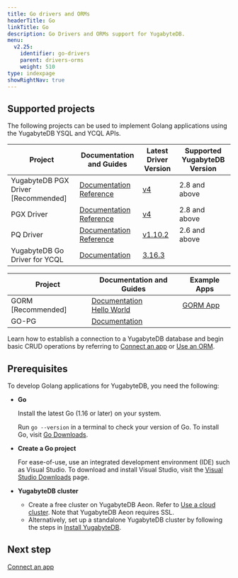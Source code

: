 ```yaml
---
title: Go drivers and ORMs
headerTitle: Go
linkTitle: Go
description: Go Drivers and ORMs support for YugabyteDB.
menu:
  v2.25:
    identifier: go-drivers
    parent: drivers-orms
    weight: 510
type: indexpage
showRightNav: true
---
```


## Supported projects

The following projects can be used to implement Golang applications using the YugabyteDB YSQL and YCQL APIs.

| Project | Documentation and Guides | Latest Driver Version | Supported YugabyteDB Version |
| ------- | ------------------------ | ------------------------ | ---------------------|
| YugabyteDB PGX Driver [Recommended] | [Documentation](yb-pgx/)<br /> [Reference](yb-pgx-reference/) | [v4](https://pkg.go.dev/github.com/yugabyte/pgx/) | 2.8 and above |
| PGX Driver | [Documentation](pgx/)<br />[Reference](pgx-reference/) | [v4](https://pkg.go.dev/github.com/jackc/pgx/) | 2.8 and above |
| PQ Driver | [Documentation](pq/)<br />[Reference](pq-reference/) | [v1.10.2](https://github.com/lib/pq/releases/tag/v1.10.2/) | 2.6 and above |
| YugabyteDB Go Driver for YCQL | [Documentation](ycql) | [3.16.3](https://github.com/yugabyte/gocql) | |

| Project | Documentation and Guides | Example Apps |
| ------- | ------------------------ | ------------- |
| GORM [Recommended] | [Documentation](gorm/) <br/> [Hello World](../orms/go/ysql-gorm)| [GORM App](https://github.com/YugabyteDB-Samples/orm-examples/tree/master/golang/gorm) |
| GO-PG | [Documentation](pg/) | |

Learn how to establish a connection to a YugabyteDB database and begin basic CRUD operations by referring to [Connect an app](yb-pgx/) or [Use an ORM](gorm/).

## Prerequisites

To develop Golang applications for YugabyteDB, you need the following:

- **Go**

  Install the latest Go (1.16 or later) on your system.

  Run `go --version` in a terminal to check your version of Go. To install Go, visit [Go Downloads](https://golang.org/dl/).

- **Create a Go project**

  For ease-of-use, use an integrated development environment (IDE) such as Visual Studio. To download and install Visual Studio, visit the [Visual Studio Downloads](https://visualstudio.microsoft.com/downloads/) page.

- **YugabyteDB cluster**

  - Create a free cluster on YugabyteDB Aeon. Refer to [Use a cloud cluster](/stable/quick-start-yugabytedb-managed/). Note that YugabyteDB Aeon requires SSL.
  - Alternatively, set up a standalone YugabyteDB cluster by following the steps in [Install YugabyteDB](/stable/quick-start/macos/).

## Next step

[Connect an app](yb-pgx/)
